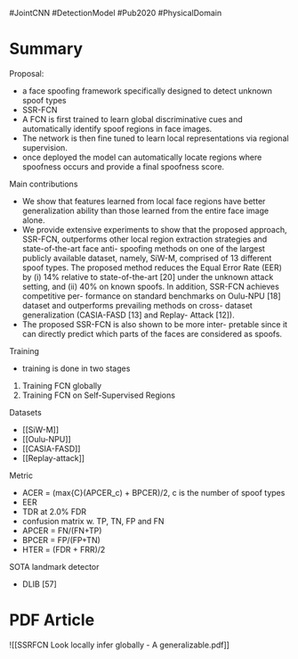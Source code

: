 #JointCNN #DetectionModel 
#Pub2020 #PhysicalDomain

# Summary 
Proposal:
- a face spoofing framework specifically designed to detect unknown spoof types
- SSR-FCN
- A FCN is first trained to learn global discriminative cues and automatically identify spoof regions in face images. 
- The network is then fine tuned to learn local representations via regional supervision.
- once deployed the model can automatically locate regions where spoofness occurs and provide a final spoofness score.

Main contributions 
- We show that features learned from local face regions have better generalization ability than those learned from the entire face image alone. 
- We provide extensive experiments to show that the proposed approach, SSR-FCN, outperforms other local region extraction strategies and state-of-the-art face anti- spoofing methods on one of the largest publicly available dataset, namely, SiW-M, comprised of 13 different spoof types. The proposed method reduces the Equal Error Rate (EER) by (i) 14% relative to state-of-the-art [20] under the unknown attack setting, and (ii) 40% on known spoofs. In addition, SSR-FCN achieves competitive per- formance on standard benchmarks on Oulu-NPU [18] dataset and outperforms prevailing methods on cross- dataset generalization (CASIA-FASD [13] and Replay- Attack [12]). 
- The proposed SSR-FCN is also shown to be more inter- pretable since it can directly predict which parts of the faces are considered as spoofs.

Training 
- training is done in two stages 
1. Training FCN globally 
2. Training FCN on Self-Supervised Regions 

Datasets
- [[SiW-M]]
- [[Oulu-NPU]]
- [[CASIA-FASD]]
- [[Replay-attack]]

Metric
- ACER = (max{C}(APCER_c) + BPCER)/2, c is the number of spoof types 
- EER
- TDR at 2.0% FDR
- confusion matrix w. TP, TN, FP and FN
- APCER = FN/(FN+TP)
- BPCER = FP/(FP+TN)
- HTER = (FDR + FRR)/2

SOTA landmark detector 
- DLIB [57]


# PDF Article
![[SSRFCN Look locally infer globally - A generalizable.pdf]]
